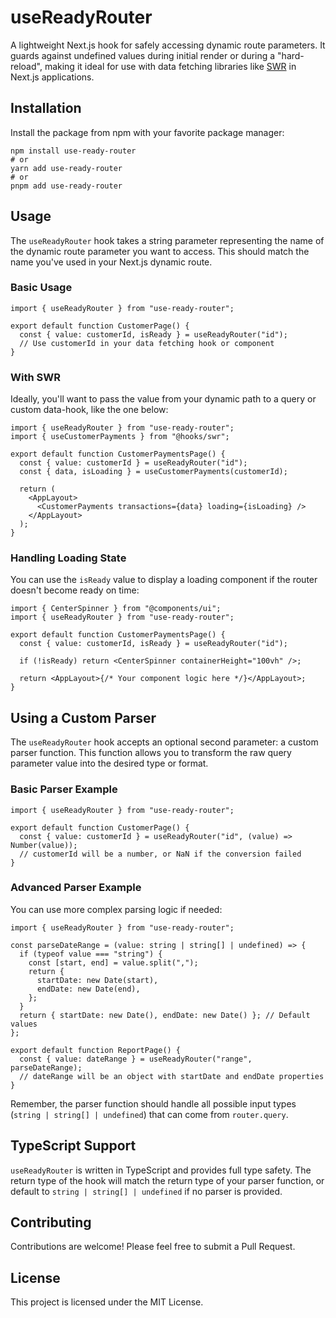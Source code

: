 # useReadyRouter

A lightweight Next.js hook for safely accessing dynamic route parameters. It guards against undefined values during initial render or during a "hard-reload", making it ideal for use with data fetching libraries like [SWR](https://swr.vercel.app/) in Next.js applications.

## Installation

Install the package from npm with your favorite package manager:

```shell
npm install use-ready-router
# or
yarn add use-ready-router
# or
pnpm add use-ready-router
```

## Usage

The `useReadyRouter` hook takes a string parameter representing the name of the dynamic route parameter you want to access. This should match the name you've used in your Next.js dynamic route.

### Basic Usage

```tsx
import { useReadyRouter } from "use-ready-router";

export default function CustomerPage() {
  const { value: customerId, isReady } = useReadyRouter("id");
  // Use customerId in your data fetching hook or component
}
```

### With SWR

Ideally, you'll want to pass the value from your dynamic path to a query or custom data-hook, like the one below:

```tsx
import { useReadyRouter } from "use-ready-router";
import { useCustomerPayments } from "@hooks/swr";

export default function CustomerPaymentsPage() {
  const { value: customerId } = useReadyRouter("id");
  const { data, isLoading } = useCustomerPayments(customerId);

  return (
    <AppLayout>
      <CustomerPayments transactions={data} loading={isLoading} />
    </AppLayout>
  );
}
```

### Handling Loading State

You can use the `isReady` value to display a loading component if the router doesn't become ready on time:

```tsx
import { CenterSpinner } from "@components/ui";
import { useReadyRouter } from "use-ready-router";

export default function CustomerPaymentsPage() {
  const { value: customerId, isReady } = useReadyRouter("id");

  if (!isReady) return <CenterSpinner containerHeight="100vh" />;

  return <AppLayout>{/* Your component logic here */}</AppLayout>;
}
```

## Using a Custom Parser

The `useReadyRouter` hook accepts an optional second parameter: a custom parser function. This function allows you to transform the raw query parameter value into the desired type or format.

### Basic Parser Example

```tsx
import { useReadyRouter } from "use-ready-router";

export default function CustomerPage() {
  const { value: customerId } = useReadyRouter("id", (value) => Number(value));
  // customerId will be a number, or NaN if the conversion failed
}
```

### Advanced Parser Example

You can use more complex parsing logic if needed:

```tsx
import { useReadyRouter } from "use-ready-router";

const parseDateRange = (value: string | string[] | undefined) => {
  if (typeof value === "string") {
    const [start, end] = value.split(",");
    return {
      startDate: new Date(start),
      endDate: new Date(end),
    };
  }
  return { startDate: new Date(), endDate: new Date() }; // Default values
};

export default function ReportPage() {
  const { value: dateRange } = useReadyRouter("range", parseDateRange);
  // dateRange will be an object with startDate and endDate properties
}
```

Remember, the parser function should handle all possible input types (`string | string[] | undefined`) that can come from `router.query`.

## TypeScript Support

`useReadyRouter` is written in TypeScript and provides full type safety. The return type of the hook will match the return type of your parser function, or default to `string | string[] | undefined` if no parser is provided.

## Contributing

Contributions are welcome! Please feel free to submit a Pull Request.

## License

This project is licensed under the MIT License.
